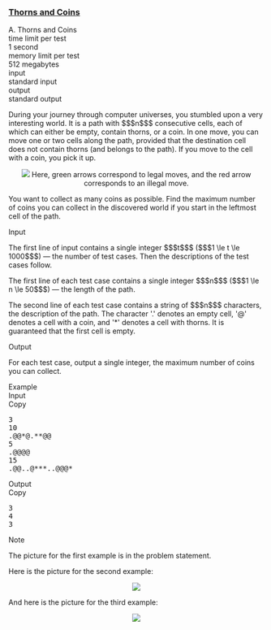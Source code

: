 <h3><a href="https://codeforces.com/contest/1932/problem/A" target="_blank" rel="noopener noreferrer">Thorns and Coins</a></h3>

<div class="header"><div class="title">A. Thorns and Coins</div><div class="time-limit"><div class="property-title">time limit per test</div>1 second</div><div class="memory-limit"><div class="property-title">memory limit per test</div>512 megabytes</div><div class="input-file input-standard"><div class="property-title">input</div>standard input</div><div class="output-file output-standard"><div class="property-title">output</div>standard output</div></div><div><p>During your journey through computer universes, you stumbled upon a very interesting world. It is a path with $$$n$$$ consecutive cells, each of which can either be empty, contain thorns, or a coin. In one move, you can move one or two cells along the path, provided that the destination cell does not contain thorns (and belongs to the path). If you move to the cell with a coin, you pick it up.</p><center> <img class="tex-graphics" src="https://espresso.codeforces.com/94c827d7bc11f57a36105c602401b8e32d35e22c.png" style="max-width: 100.0%;max-height: 100.0%;">   <span class="tex-font-size-small">Here, green arrows correspond to legal moves, and the red arrow corresponds to an illegal move.</span> </center><p>You want to collect as many coins as possible. Find the maximum number of coins you can collect in the discovered world if you start in the leftmost cell of the path.</p></div><div class="input-specification"><div class="section-title">Input</div><p>The first line of input contains a single integer $$$t$$$ ($$$1 \le t \le 1000$$$) — the number of test cases. Then the descriptions of the test cases follow.</p><p>The first line of each test case contains a single integer $$$n$$$ ($$$1 \le n \le 50$$$) — the length of the path.</p><p>The second line of each test case contains a string of $$$n$$$ characters, the description of the path. The character <span class="tex-font-style-tt">'.'</span> denotes an empty cell, <span class="tex-font-style-tt">'@'</span> denotes a cell with a coin, and <span class="tex-font-style-tt">'*'</span> denotes a cell with thorns. It is guaranteed that the first cell is empty.</p></div><div class="output-specification"><div class="section-title">Output</div><p>For each test case, output a single integer, the maximum number of coins you can collect.</p></div><div class="sample-tests"><div class="section-title">Example</div><div class="sample-test"><div class="input"><div class="title">Input<div title="Copy" data-clipboard-target="#id003674504623537975" id="id0049754487684596216" class="input-output-copier">Copy</div></div><pre id="id003674504623537975"><div class="test-example-line test-example-line-even test-example-line-0">3</div><div class="test-example-line test-example-line-odd test-example-line-1">10</div><div class="test-example-line test-example-line-odd test-example-line-1">.@@*@.**@@</div><div class="test-example-line test-example-line-even test-example-line-2">5</div><div class="test-example-line test-example-line-even test-example-line-2">.@@@@</div><div class="test-example-line test-example-line-odd test-example-line-3">15</div><div class="test-example-line test-example-line-odd test-example-line-3">.@@..@***..@@@*</div></pre></div><div class="output"><div class="title">Output<div title="Copy" data-clipboard-target="#id005580166203801581" id="id0024175355415857758" class="input-output-copier">Copy</div></div><pre id="id005580166203801581">3
4
3
</pre></div></div></div><div class="note"><div class="section-title">Note</div><p>The picture for the first example is in the problem statement.</p><p>Here is the picture for the second example:</p><center> <img class="tex-graphics" src="https://espresso.codeforces.com/34179d1a8abef16d22489436bcc7cdd85c03ad44.png" style="max-width: 100.0%;max-height: 100.0%;"> </center><p>And here is the picture for the third example:</p><center> <img class="tex-graphics" src="https://espresso.codeforces.com/32c460a1046acdc56b58d9c16d48f3d3208253fd.png" style="max-width: 100.0%;max-height: 100.0%;"> </center></div>